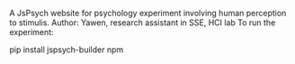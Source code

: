 A JsPsych website for psychology experiment involving human perception to stimulis.
Author: Yawen, research assistant in SSE, HCI lab
To run the experiment:

pip install jspsych-builder
npm 
